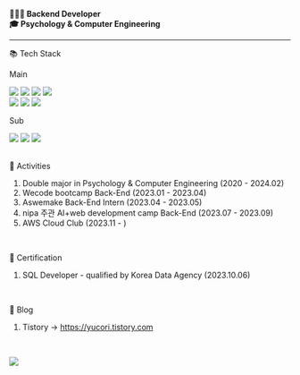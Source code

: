 <!--
<div align="center">
  <img src="https://capsule-render.vercel.app/api?type=waving&color=368DA8&height=230&text=yucori&fontColor=353839&fontSize=90&fontAlignY=37"/>
</div>

* * *
-->
**👩🏻‍💻 Backend Developer**   
**🎓 Psychology & Computer Engineering**   

---
📚 Tech Stack

Main
<div align="left">
	<img src="https://img.shields.io/badge/Java-E34F26?style=flat&logo=Java&logoColor=white" />
	<img src="https://img.shields.io/badge/SpringBoot-6DB33F?style=flat&logo=SpringBoot&logoColor=white" />
	<img src="https://img.shields.io/badge/Python-3776AB?style=flat&logo=Python&logoColor=white" />
	<img src="https://img.shields.io/badge/MySQL-4479A1?style=flat&logo=MySQL&logoColor=white" />
        
	
</div>

<div align="left>
	<im src=""/>
	<img src="https://img.shields.io/badge/Amazon AWS-232F3E?style=flat&logo=Amazon AWS&logoColor=white" />
	<img src="https://img.shields.io/badge/Docker-2496ED?style=flat&logo=Docker&logoColor=white" />
  	<img src="https://img.shields.io/badge/C++-00599C?style=flat&logo=C++&logoColor=white" />
</div>

Sub
<div align="left">
	<img src="https://img.shields.io/badge/JavaScript-F7DF1E?style=flat&logo=JavaScript&logoColor=white" />
	<img src="https://img.shields.io/badge/Node.js-339933?style=flat&logo=Node.js&logoColor=white" />
	<img src="https://img.shields.io/badge/Express-000000?style=flat&logo=Express&logoColor=white" />
	
	
</div>

<!--
<br>
🔥 Studying<br><br>
<div>
-->	
</div>



<!--
<div align="center">
  <p>&nbsp</p>
  <p>&nbsp</p>
  <p>📗 Tools</p>
  <img src="https://img.shields.io/badge/Visual Studio Code-007ACC?style=flat&logo=Visual Studio Code&logoColor=white" />
  <img src="https://img.shields.io/badge/GitHub-181717?style=flat&logo=GitHub&logoColor=white" />
</div>
-->

<br>

📖 Activities
1. Double major in Psychology & Computer Engineering (2020 - 2024.02)
2. Wecode bootcamp Back-End (2023.01 - 2023.04)
3. Aswemake Back-End Intern (2023.04 - 2023.05)
4. nipa 주관 AI+web development camp Back-End (2023.07 - 2023.09)
5. AWS Cloud Club (2023.11 - )
<br>

🌟 Certification
1. SQL Developer - qualified by Korea Data Agency (2023.10.06)
</br>

🐹 Blog
1. Tistory -> <a href="https://yucori.tistory.com">https://yucori.tistory.com</a>

<!--
<div align="left">
  <p>&nbsp</p>
  <p>🐹 SNS </p>
  <a href="https://yucori.tistory.com">Tistory</a>
</div>
-->

<div align="left">
  <p>&nbsp</p>
  <img src="https://github-readme-stats.vercel.app/api/top-langs/?username=yucori&layout=compact">
  <span>&nbsp&nbsp&nbsp&nbsp&nbsp&nbsp</span>
  <!--
  <img src="https://github-readme-stats.vercel.app/api?username=yucori&show_icons=true">
  -->
</div>
